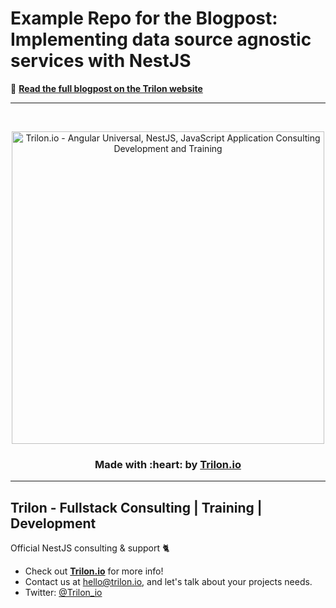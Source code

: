 # Example Repo for the Blogpost: Implementing data source agnostic services with NestJS

📝 **[Read the full blogpost on the Trilon website](https://trilon.io/blog/implementing-data-source-agnostic-services-with-nestjs)**

---

<br>
<p align="center">
  <a href="https://trilon.io" target="_blank">
        <img width="500" height="auto" src="https://trilon.io/trilon-logo-clear.png" alt="Trilon.io - Angular Universal, NestJS, JavaScript Application Consulting Development and Training">
  </a>
</p>

<h3 align="center"> Made with :heart: by <a href="https://trilon.io">Trilon.io</a></h3>

---

## Trilon - Fullstack Consulting | Training | Development

Official NestJS consulting & support 🐈

- Check out **[Trilon.io](https://Trilon.io)** for more info! 
- Contact us at <hello@trilon.io>, and let's talk about your projects needs.
- Twitter: [@Trilon_io](http://twitter.com/Trilon_io)
